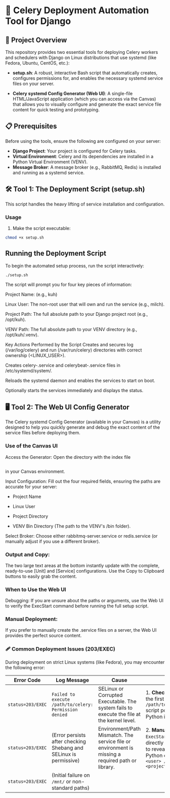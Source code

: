 # 🤖 Celery Deployment Automation Tool for Django

## 🚀 Project Overview

This repository provides two essential tools for deploying Celery workers and schedulers with Django on Linux distributions that use systemd (like Fedora, Ubuntu, CentOS, etc.):

- **setup.sh**: A robust, interactive Bash script that automatically creates, configures permissions for, and enables the necessary systemd service files on your server.

- **Celery systemd Config Generator (Web UI)**: A single-file HTML/JavaScript application (which you can access via the Canvas) that allows you to visually configure and generate the exact service file content for quick testing and prototyping.

## 📋 Prerequisites

Before using the tools, ensure the following are configured on your server:

- **Django Project**: Your project is configured for Celery tasks.
- **Virtual Environment**: Celery and its dependencies are installed in a Python Virtual Environment (VENV).
- **Message Broker**: A message broker (e.g., RabbitMQ, Redis) is installed and running as a systemd service.

## 🛠️ Tool 1: The Deployment Script (setup.sh)

This script handles the heavy lifting of service installation and configuration.

### Usage

1. Make the script executable:

```bash
chmod +x setup.sh
```

## Running the Deployment Script

To begin the automated setup process, run the script interactively:

```bash
./setup.sh
```

The script will prompt you for four key pieces of information:

Project Name: (e.g., kuh)

Linux User: The non-root user that will own and run the service (e.g., milch).

Project Path: The full absolute path to your Django project root (e.g., /opt/kuh).

VENV Path: The full absolute path to your VENV directory (e.g., /opt/kuh/.venv).

Key Actions Performed by the Script
Creates and secures log (/var/log/celery) and run (/var/run/celery) directories with correct ownership (<LINUX_USER>).

Creates celery-<project>.service and celerybeat-<project>.service files in /etc/systemd/system/.

Reloads the systemd daemon and enables the services to start on boot.

Optionally starts the services immediately and displays the status.

## 🖥️ Tool 2: The Web UI Config Generator
The Celery systemd Config Generator (available in your Canvas) is a utility designed to help you quickly generate and debug the exact content of the service files before deploying them.

### Use of the Canvas UI
Access the Generator: Open the directory with the index file
```web/index.html
```
in your Canvas environment.

Input Configuration: Fill out the four required fields, ensuring the paths are accurate for your server:

- Project Name

- Linux User

- Project Directory

- VENV Bin Directory (The path to the VENV's /bin folder).

Select Broker: Choose either rabbitmq-server.service or redis.service (or manually adjust if you use a different broker).

### Output and Copy: 
The two large text areas at the bottom instantly update with the complete, ready-to-use [Unit] and [Service] configurations. 
Use the Copy to Clipboard buttons to easily grab the content.

### When to Use the Web UI
Debugging: If you are unsure about the paths or arguments, use the Web UI to verify the ExecStart command before running the full setup script.

### Manual Deployment: 
If you prefer to manually create the .service files on a server, the Web UI provides the perfect source content.

### 🩹 Common Deployment Issues (203/EXEC)
During deployment on strict Linux systems (like Fedora), you may encounter the following error:

| Error Code | Log Message | Cause | Resolution |
|------------|-------------|-------|------------|
| `status=203/EXEC` | `Failed to execute /path/to/celery: Permission denied` | SELinux or Corrupted Executable. The system fails to execute the file at the kernel level. | 1. **Check Shebang**: Verify the first line of the `/path/to/.venv/bin/celery` script points to the correct Python interpreter. |
| `status=203/EXEC` | (Error persists after checking Shebang and SELinux is permissive) | Environment/Path Mismatch. The service file or environment is missing a required path or library. | 2. **Manual Test**: Run the `ExecStart` command directly as the service user to reveal the underlying Python error: `sudo -u <user> /path/to/celery -A <project> worker` |
| `status=203/EXEC` | (Initial failure on `/mnt/` or non-standard paths) | | |
